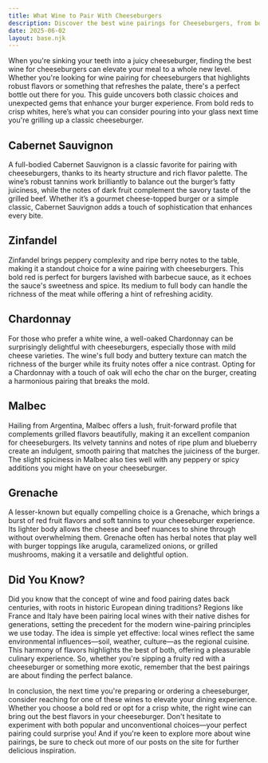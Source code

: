 ```yaml
---
title: What Wine to Pair With Cheeseburgers
description: Discover the best wine pairings for Cheeseburgers, from bold reds to crisp whites.
date: 2025-06-02
layout: base.njk
---
```


When you're sinking your teeth into a juicy cheeseburger, finding the best wine for cheeseburgers can elevate your meal to a whole new level. Whether you're looking for wine pairing for cheeseburgers that highlights robust flavors or something that refreshes the palate, there's a perfect bottle out there for you. This guide uncovers both classic choices and unexpected gems that enhance your burger experience. From bold reds to crisp whites, here’s what you can consider pouring into your glass next time you're grilling up a classic cheeseburger.

## Cabernet Sauvignon

A full-bodied Cabernet Sauvignon is a classic favorite for pairing with cheeseburgers, thanks to its hearty structure and rich flavor palette. The wine’s robust tannins work brilliantly to balance out the burger’s fatty juiciness, while the notes of dark fruit complement the savory taste of the grilled beef. Whether it’s a gourmet cheese-topped burger or a simple classic, Cabernet Sauvignon adds a touch of sophistication that enhances every bite.

## Zinfandel

Zinfandel brings peppery complexity and ripe berry notes to the table, making it a standout choice for a wine pairing with cheeseburgers. This bold red is perfect for burgers lavished with barbecue sauce, as it echoes the sauce's sweetness and spice. Its medium to full body can handle the richness of the meat while offering a hint of refreshing acidity.

## Chardonnay

For those who prefer a white wine, a well-oaked Chardonnay can be surprisingly delightful with cheeseburgers, especially those with mild cheese varieties. The wine's full body and buttery texture can match the richness of the burger while its fruity notes offer a nice contrast. Opting for a Chardonnay with a touch of oak will echo the char on the burger, creating a harmonious pairing that breaks the mold.

## Malbec

Hailing from Argentina, Malbec offers a lush, fruit-forward profile that complements grilled flavors beautifully, making it an excellent companion for cheeseburgers. Its velvety tannins and notes of ripe plum and blueberry create an indulgent, smooth pairing that matches the juiciness of the burger. The slight spiciness in Malbec also ties well with any peppery or spicy additions you might have on your cheeseburger.

## Grenache

A lesser-known but equally compelling choice is a Grenache, which brings a burst of red fruit flavors and soft tannins to your cheeseburger experience. Its lighter body allows the cheese and beef nuances to shine through without overwhelming them. Grenache often has herbal notes that play well with burger toppings like arugula, caramelized onions, or grilled mushrooms, making it a versatile and delightful option.

## Did You Know?

Did you know that the concept of wine and food pairing dates back centuries, with roots in historic European dining traditions? Regions like France and Italy have been pairing local wines with their native dishes for generations, setting the precedent for the modern wine-pairing principles we use today. The idea is simple yet effective: local wines reflect the same environmental influences—soil, weather, culture—as the regional cuisine. This harmony of flavors highlights the best of both, offering a pleasurable culinary experience. So, whether you're sipping a fruity red with a cheeseburger or something more exotic, remember that the best pairings are about finding the perfect balance.

In conclusion, the next time you're preparing or ordering a cheeseburger, consider reaching for one of these wines to elevate your dining experience. Whether you choose a bold red or opt for a crisp white, the right wine can bring out the best flavors in your cheeseburger. Don't hesitate to experiment with both popular and unconventional choices—your perfect pairing could surprise you! And if you're keen to explore more about wine pairings, be sure to check out more of our posts on the site for further delicious inspiration.